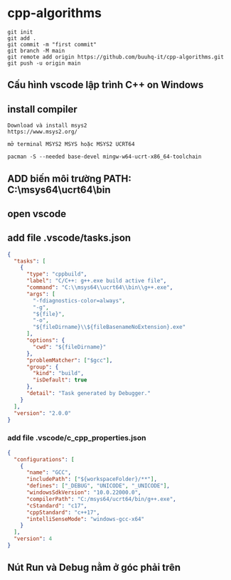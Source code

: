 # cpp-algorithms

```shell
git init
git add .
git commit -m "first commit"
git branch -M main
git remote add origin https://github.com/buuhq-it/cpp-algorithms.git
git push -u origin main

```

## Cấu hình vscode lập trình C++ on Windows

## install compiler

```text
Download và install msys2
https://www.msys2.org/

mở terminal MSYS2 MSYS hoặc MSYS2 UCRT64 
```

```shell
pacman -S --needed base-devel mingw-w64-ucrt-x86_64-toolchain
```

## ADD biến môi trường PATH: C:\msys64\ucrt64\bin

## open vscode

## add file .vscode/tasks.json

```json
{
  "tasks": [
    {
      "type": "cppbuild",
      "label": "C/C++: g++.exe build active file",
      "command": "C:\\msys64\\ucrt64\\bin\\g++.exe",
      "args": [
        "-fdiagnostics-color=always",
        "-g",
        "${file}",
        "-o",
        "${fileDirname}\\${fileBasenameNoExtension}.exe"
      ],
      "options": {
        "cwd": "${fileDirname}"
      },
      "problemMatcher": ["$gcc"],
      "group": {
        "kind": "build",
        "isDefault": true
      },
      "detail": "Task generated by Debugger."
    }
  ],
  "version": "2.0.0"
}
```

### add file .vscode/c_cpp_properties.json

```json
{
  "configurations": [
    {
      "name": "GCC",
      "includePath": ["${workspaceFolder}/**"],
      "defines": ["_DEBUG", "UNICODE", "_UNICODE"],
      "windowsSdkVersion": "10.0.22000.0",
      "compilerPath": "C:/msys64/ucrt64/bin/g++.exe",
      "cStandard": "c17",
      "cppStandard": "c++17",
      "intelliSenseMode": "windows-gcc-x64"
    }
  ],
  "version": 4
}
```

## Nút Run và Debug nằm ở góc phải trên

